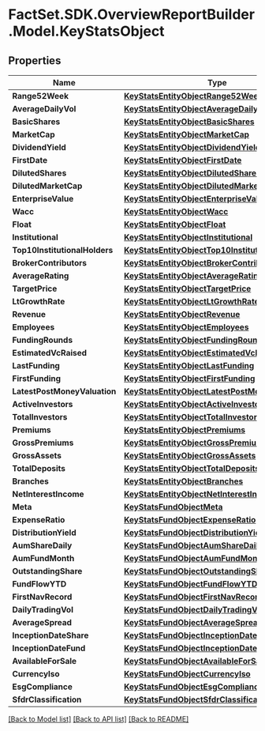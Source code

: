 # FactSet.SDK.OverviewReportBuilder.Model.KeyStatsObject

## Properties

Name | Type | Description | Notes
------------ | ------------- | ------------- | -------------
**Range52Week** | [**KeyStatsEntityObjectRange52Week**](KeyStatsEntityObjectRange52Week.md) |  | [optional] 
**AverageDailyVol** | [**KeyStatsEntityObjectAverageDailyVol**](KeyStatsEntityObjectAverageDailyVol.md) |  | [optional] 
**BasicShares** | [**KeyStatsEntityObjectBasicShares**](KeyStatsEntityObjectBasicShares.md) |  | [optional] 
**MarketCap** | [**KeyStatsEntityObjectMarketCap**](KeyStatsEntityObjectMarketCap.md) |  | [optional] 
**DividendYield** | [**KeyStatsEntityObjectDividendYield**](KeyStatsEntityObjectDividendYield.md) |  | [optional] 
**FirstDate** | [**KeyStatsEntityObjectFirstDate**](KeyStatsEntityObjectFirstDate.md) |  | [optional] 
**DilutedShares** | [**KeyStatsEntityObjectDilutedShares**](KeyStatsEntityObjectDilutedShares.md) |  | [optional] 
**DilutedMarketCap** | [**KeyStatsEntityObjectDilutedMarketCap**](KeyStatsEntityObjectDilutedMarketCap.md) |  | [optional] 
**EnterpriseValue** | [**KeyStatsEntityObjectEnterpriseValue**](KeyStatsEntityObjectEnterpriseValue.md) |  | [optional] 
**Wacc** | [**KeyStatsEntityObjectWacc**](KeyStatsEntityObjectWacc.md) |  | [optional] 
**Float** | [**KeyStatsEntityObjectFloat**](KeyStatsEntityObjectFloat.md) |  | [optional] 
**Institutional** | [**KeyStatsEntityObjectInstitutional**](KeyStatsEntityObjectInstitutional.md) |  | [optional] 
**Top10InstitutionalHolders** | [**KeyStatsEntityObjectTop10InstitutionalHolders**](KeyStatsEntityObjectTop10InstitutionalHolders.md) |  | [optional] 
**BrokerContributors** | [**KeyStatsEntityObjectBrokerContributors**](KeyStatsEntityObjectBrokerContributors.md) |  | [optional] 
**AverageRating** | [**KeyStatsEntityObjectAverageRating**](KeyStatsEntityObjectAverageRating.md) |  | [optional] 
**TargetPrice** | [**KeyStatsEntityObjectTargetPrice**](KeyStatsEntityObjectTargetPrice.md) |  | [optional] 
**LtGrowthRate** | [**KeyStatsEntityObjectLtGrowthRate**](KeyStatsEntityObjectLtGrowthRate.md) |  | [optional] 
**Revenue** | [**KeyStatsEntityObjectRevenue**](KeyStatsEntityObjectRevenue.md) |  | [optional] 
**Employees** | [**KeyStatsEntityObjectEmployees**](KeyStatsEntityObjectEmployees.md) |  | [optional] 
**FundingRounds** | [**KeyStatsEntityObjectFundingRounds**](KeyStatsEntityObjectFundingRounds.md) |  | [optional] 
**EstimatedVcRaised** | [**KeyStatsEntityObjectEstimatedVcRaised**](KeyStatsEntityObjectEstimatedVcRaised.md) |  | [optional] 
**LastFunding** | [**KeyStatsEntityObjectLastFunding**](KeyStatsEntityObjectLastFunding.md) |  | [optional] 
**FirstFunding** | [**KeyStatsEntityObjectFirstFunding**](KeyStatsEntityObjectFirstFunding.md) |  | [optional] 
**LatestPostMoneyValuation** | [**KeyStatsEntityObjectLatestPostMoneyValuation**](KeyStatsEntityObjectLatestPostMoneyValuation.md) |  | [optional] 
**ActiveInvestors** | [**KeyStatsEntityObjectActiveInvestors**](KeyStatsEntityObjectActiveInvestors.md) |  | [optional] 
**TotalInvestors** | [**KeyStatsEntityObjectTotalInvestors**](KeyStatsEntityObjectTotalInvestors.md) |  | [optional] 
**Premiums** | [**KeyStatsEntityObjectPremiums**](KeyStatsEntityObjectPremiums.md) |  | [optional] 
**GrossPremiums** | [**KeyStatsEntityObjectGrossPremiums**](KeyStatsEntityObjectGrossPremiums.md) |  | [optional] 
**GrossAssets** | [**KeyStatsEntityObjectGrossAssets**](KeyStatsEntityObjectGrossAssets.md) |  | [optional] 
**TotalDeposits** | [**KeyStatsEntityObjectTotalDeposits**](KeyStatsEntityObjectTotalDeposits.md) |  | [optional] 
**Branches** | [**KeyStatsEntityObjectBranches**](KeyStatsEntityObjectBranches.md) |  | [optional] 
**NetInterestIncome** | [**KeyStatsEntityObjectNetInterestIncome**](KeyStatsEntityObjectNetInterestIncome.md) |  | [optional] 
**Meta** | [**KeyStatsFundObjectMeta**](KeyStatsFundObjectMeta.md) |  | [optional] 
**ExpenseRatio** | [**KeyStatsFundObjectExpenseRatio**](KeyStatsFundObjectExpenseRatio.md) |  | [optional] 
**DistributionYield** | [**KeyStatsFundObjectDistributionYield**](KeyStatsFundObjectDistributionYield.md) |  | [optional] 
**AumShareDaily** | [**KeyStatsFundObjectAumShareDaily**](KeyStatsFundObjectAumShareDaily.md) |  | [optional] 
**AumFundMonth** | [**KeyStatsFundObjectAumFundMonth**](KeyStatsFundObjectAumFundMonth.md) |  | [optional] 
**OutstandingShare** | [**KeyStatsFundObjectOutstandingShare**](KeyStatsFundObjectOutstandingShare.md) |  | [optional] 
**FundFlowYTD** | [**KeyStatsFundObjectFundFlowYTD**](KeyStatsFundObjectFundFlowYTD.md) |  | [optional] 
**FirstNavRecord** | [**KeyStatsFundObjectFirstNavRecord**](KeyStatsFundObjectFirstNavRecord.md) |  | [optional] 
**DailyTradingVol** | [**KeyStatsFundObjectDailyTradingVol**](KeyStatsFundObjectDailyTradingVol.md) |  | [optional] 
**AverageSpread** | [**KeyStatsFundObjectAverageSpread**](KeyStatsFundObjectAverageSpread.md) |  | [optional] 
**InceptionDateShare** | [**KeyStatsFundObjectInceptionDateShare**](KeyStatsFundObjectInceptionDateShare.md) |  | [optional] 
**InceptionDateFund** | [**KeyStatsFundObjectInceptionDateFund**](KeyStatsFundObjectInceptionDateFund.md) |  | [optional] 
**AvailableForSale** | [**KeyStatsFundObjectAvailableForSale**](KeyStatsFundObjectAvailableForSale.md) |  | [optional] 
**CurrencyIso** | [**KeyStatsFundObjectCurrencyIso**](KeyStatsFundObjectCurrencyIso.md) |  | [optional] 
**EsgCompliance** | [**KeyStatsFundObjectEsgCompliance**](KeyStatsFundObjectEsgCompliance.md) |  | [optional] 
**SfdrClassification** | [**KeyStatsFundObjectSfdrClassification**](KeyStatsFundObjectSfdrClassification.md) |  | [optional] 

[[Back to Model list]](../README.md#documentation-for-models) [[Back to API list]](../README.md#documentation-for-api-endpoints) [[Back to README]](../README.md)

